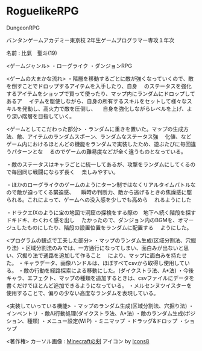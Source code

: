 # RoguelikeRPG
 DungeonRPG

バンタンゲームアカデミー東京校
2年生ゲームプログラマー専攻１年次

名前 : 比氣　聖斗(19)


<ゲームジャンル>
・ローグライク
・ダンジョンRPG

<ゲームの大まかな流れ>
・階層を移動するごとに敵が強くなっていくので、敵を倒すことでドロップするアイテムを入手したり、自身
　のステータスを強化するアイテムをショップで買って使ったり、マップ内にランダムにドロップしてあるア
　イテムを駆使しながら、自身の所有するスキルをセットして様々なスキルを発動し、高火力で敵を圧倒し、
　自身を強化しながらレベルを上げ、より深い階層を目指していく。


<ゲームとしてこだわった部分>
・ランダムに重きを置いた。マップの生成方法、敵、アイテムのランダムスポーン、ランダムなステータス強
　化値、などゲーム内におけるほとんどの機能をランダムで実装したため、遊ぶたびに毎回違うパターンとな
　るのでゲームの難易度などが全く違うものとなっている。

・敵のステータスはキャラごとに統一してあるが、攻撃をランダムにしてくるので毎回同じ戦闘にならず長く
　楽しみやすい。

・ほかのローグライクのゲームのようにターン制ではなくリアルタイムバトルなので敵が迫ってくる緊迫感、
　瞬時の判断力、敵から逃げるときの焦燥感に駆られる。これによって、ゲームへの没入感を少しでも高めら
　れるようにした

・ドラクエⅨのように宝の地図で洞窟の探検をする際の　地下へ続く階段を探すドキドキ、わくわく感を出し
　たかったので、ダンジョン内のBGMを、オマージュしたものにしたり、階段の設置位置をランダムに配置する
　ようにした。

<プログラムの観点で工夫した部分>
・マップのランダム生成(区域分割法、穴掘り法)
・区域分割法のみでは、一方通行になってしまい、面白みが出ないと思い、穴掘り法で通路を追加して作ること
　により、マップに面白みを持たせた。
・キャラデータ、画像ハンドルは、ほぼすべてcsvから取得し使用している。
・敵の行動を経路探索による移動にした。(ダイクストラ法、A*法)
・今後キャラ、エフェクト、マップの種類を追加するときは、csvファイルにデータを書くだけでほとんど追加できるようになっている。
・メルセンヌツイスターを使用することで、偏りの少ない高度なランダムを表現している。


<実装していっている機能>
・マップのランダム生成(区域分割法、穴掘り法)
・インベントリ
・敵Ai行動処理(ダイクストラ法、A*法)
・敵のランダム生成(ポジション、種類)
・メニュー設定(WIP)
・ミニマップ
・ドラッグ&ドロップ
・ショップ


<著作権>
カーソル画像 : <a target="_blank" href="https://icons8.com/icon/Do2-6JX07Pe6/minecraft%E3%81%AE%E5%89%A3">Minecraftの剣</a> アイコン by <a target="_blank" href="https://icons8.com">Icons8</a>
